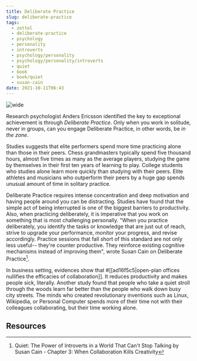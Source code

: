 ```yaml
---
title: Deliberate Practice
slug: deliberate-practice
tags:
  - zettel
  - deliberate-practice
  - psychology
  - personality
  - introverts
  - psychology/personality
  - psychology/personality/introverts
  - quiet
  - book
  - book/quiet
  - susan-cain
date: 2021-10-11T06:43
---
```



![wide](https://c.pxhere.com/images/79/9b/6de758e7c4692a0053ca0aeb1392-1637021.jpg!d "image from PxHere (cc)")

Research psychologist Anders Ericsson identified the key to exceptional
achievement is through _Deliberate Practice_. Only when you work in solitude,
never in groups, can you engage Deliberate Practice, in other words, be _in the
zone_.

Studies suggests that elite performers spend more time practicing alone than
those in their peers. Chess grandmasters typically spend five thousand hours,
almost five times as many as the average players, studying the game by
themselves in their first ten years of learning to play. College students who
studies alone learn more quickly than studying with their peers. Elite athletes
and musicians who outperform their peers by a huge gap spends unusual amount of
time in solitary practice.

Deliberate Practice requires intense concentration and deep motivation and
having people around you can be distracting. Studies have found that the simple
act of being interrupted is one of the biggest barriers to productivity. Also,
when practicing deliberately, it is imperative that you work on something that
is most challenging personally. "When you practice deliberately, you identify
the tasks or knowledge that are just out of reach, strive to upgrade your
performance, monitor your progress, and revise accordingly. Practice sessions
that fall short of this standard are not only less useful-- they're counter
productive. They reinforce existing cognitive mechanisms instead of improving
them", wrote Susan Cain on Deliberate Practice[^1].

In business setting, evidences show that
#[[ad16f5c5|open-plan offices nullifies the efficacies of collaboration]]. It
reduces productivity and makes people sick, literally. Another study found that
people who take a quiet stroll through the woods learn far better than the
people who walk down busy city streets. The minds who created revolutionary
inventions such as Linux, Wikipedia, or Personal Computer spends more of their
time not with their colleagues collaborating, but their time working alone.

## Resources

[^1]: Quiet: The Power of Introverts in a World That Can't Stop Talking by Susan Cain - Chapter 3: When Collaboration Kills Creativity
